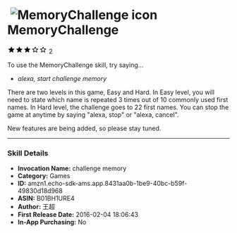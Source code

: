 # &nbsp;<img src="https://github.com/dale3h/alexa-skills-list/raw/master/skills/memorychallenge/B01BH1URE4/app_icon" alt="MemoryChallenge icon" width="36"> MemoryChallenge
![3 stars](../../../images/ic_star_black_18dp_1x.png)![3 stars](../../../images/ic_star_black_18dp_1x.png)![3 stars](../../../images/ic_star_black_18dp_1x.png)![3 stars](../../../images/ic_star_border_black_18dp_1x.png)![3 stars](../../../images/ic_star_border_black_18dp_1x.png) 2

To use the MemoryChallenge skill, try saying...

* *alexa, start challenge memory*

There are two levels in this game, Easy and Hard.
In Easy level, you will need to state which name is repeated 3 times out of 10 commonly used first names. In Hard level, the challenge goes to 22 first names.
You can stop the game at anytime by saying "alexa, stop" or "alexa, cancel".

New features are being added, so please stay tuned.

***

### Skill Details

* **Invocation Name:** challenge memory
* **Category:** Games
* **ID:** amzn1.echo-sdk-ams.app.8431aa0b-1be9-40bc-b59f-49830d18d968
* **ASIN:** B01BH1URE4
* **Author:** 王超
* **First Release Date:** 2016-02-04 18:06:43
* **In-App Purchasing:** No
